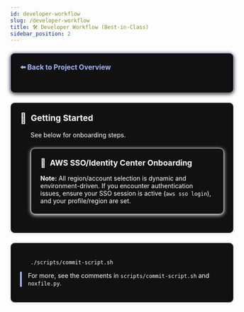 ```yaml
---
id: developer-workflow
slug: /developer-workflow
title: 🛠️ Developer Workflow (Best-in-Class)
sidebar_position: 2
---
```


<section style="border:1px solid #a5b4fc; border-radius:10px; margin:1.5em 0; box-shadow:0 2px 8px #222; padding:1.5em; background:#111; color:#fff;">
<div style="margin-bottom:1.5em;">
  <a href="../../../README.md" style="color:#a5b4fc; font-weight:bold; text-decoration:none; font-size:1.1em;">⬅️ Back to Project Overview</a>
</div></section>

<section style="border:1px solid #e0e0e0; border-radius:10px; margin:1.5em 0; box-shadow:0 2px 8px #f0f0f0; padding:1.5em; background:#111; color:#fff;">
<h2 style="margin-top:0;display:flex;align-items:center;font-size:1.35em;gap:0.5em;">
  <span style="font-size:1.2em;">🚀</span> Getting Started
</h2>
<ol style="margin-bottom:0.5em;">
    See below for onboarding steps.
<section style="border:1px solid #e0e0e0; border-radius:10px; margin:1.5em 0; box-shadow:0 2px 8px #f0f0f0; padding:1.5em; background:#111; color:#fff;">
<h2 style="margin-top:0;display:flex;align-items:center;font-size:1.25em;gap:0.5em;">
  <span style="font-size:1.1em;">🔑</span> AWS SSO/Identity Center Onboarding
</h2>
<ol>
</ol>
<b>Note:</b> All region/account selection is dynamic and environment-driven. If you encounter authentication issues, ensure your SSO session is active (<code>aws sso login</code>), and your profile/region are set.
</ol></section>

<section style="border:1px solid #e0e0e0; border-radius:10px; margin:1.5em 0; box-shadow:0 2px 8px #f0f0f0; padding:1.5em; background:#111; color:#fff;">
<h2 style="margin-top:0;display:flex;align-items:center;font-size:1.35em;gap:0.5em;">
</h2>
<ol style="margin-bottom:0.5em;">
    <code>./scripts/commit-script.sh</code>
    <ul>
    </ul>
    <ul>
    </ul>
</ol>
<div style="border-left:4px solid #a5b4fc; padding-left:1em; margin-bottom:1em;">
<ul>
</ul>
For more, see the comments in <code>scripts/commit-script.sh</code> and <code>noxfile.py</code>.
</div>
</section>